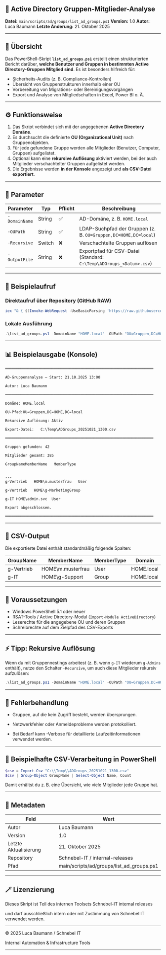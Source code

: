 ## 🧾 Active Directory Gruppen-Mitglieder-Analyse

**Datei:** `main/scripts/ad/groups/list_ad_groups.ps1`
**Version:** 1.0
**Autor:** Luca Baumann
**Letzte Änderung:** 21. Oktober 2025

---

## 📄 Übersicht

Das PowerShell-Skript **`list_ad_groups.ps1`** erstellt einen strukturierten Bericht darüber, **welche Benutzer und Gruppen in bestimmten Active Directory-Gruppen Mitglied sind**.
Es ist besonders hilfreich für:

- Sicherheits-Audits (z. B. Compliance-Kontrollen)
- Übersicht von Gruppenstrukturen innerhalb einer OU
- Vorbereitung von Migrations- oder Bereinigungsvorgängen
- Export und Analyse von Mitgliedschaften in Excel, Power BI o. Ä.

---

## ⚙️ Funktionsweise

1. Das Skript verbindet sich mit der angegebenen **Active Directory Domäne**.
2. Es durchsucht die definierte **OU (Organizational Unit)** nach Gruppenobjekten.
3. Für jede gefundene Gruppe werden alle Mitglieder (Benutzer, Computer, Gruppen) aufgelistet.
4. Optional kann eine **rekursive Auflösung** aktiviert werden, bei der auch Mitglieder verschachtelter Gruppen aufgelistet werden.
5. Die Ergebnisse werden **in der Konsole** angezeigt und **als CSV-Datei exportiert**.

---

## 🧩 Parameter

| Parameter     | Typ    | Pflicht | Beschreibung                                                        |
| ------------- | ------ | ------- | ------------------------------------------------------------------- |
| `-DomainName` | String | ✅      | AD-Domäne, z. B. `HOME.local`                                       |
| `-OUPath`     | String | ✅      | LDAP-Suchpfad der Gruppen (z. B. `OU=Gruppen,DC=HOME,DC=local`)     |
| `-Recursive`  | Switch | ❌      | Verschachtelte Gruppen auflösen                                     |
| `-OutputFile` | String | ❌      | Exportpfad für CSV-Datei (Standard: `C:\Temp\ADGroups_<Datum>.csv`) |

---

## 🚀 Beispielaufruf

### Direktaufruf über Repository (GitHub RAW)

```powershell
iex "& { $(Invoke-WebRequest -UseBasicParsing 'https://raw.githubusercontent.com/Schnebel-IT/internal-releases/refs/heads/main/scripts/ad/groups/list_ad_groups.ps1') } -DomainName 'HOME.local' -OUPath 'OU=Gruppen,DC=HOME,DC=local' -Recursive"
```

### Lokale Ausführung

```powershell
.\list_ad_groups.ps1 -DomainName "HOME.local" -OUPath "OU=Gruppen,DC=HOME,DC=local" -Recursive
```

---

## 📊 Beispielausgabe (Konsole)

```text
═══════════════════════════════════════════════════════════════════

AD-Gruppenanalyse – Start: 21.10.2025 13:00

Autor: Luca Baumann

───────────────────────────────────────────────────────────────────

Domäne: HOME.local

OU-Pfad:OU=Gruppen,DC=HOME,DC=local

Rekursive Auflösung: Aktiv

Export-Datei:   C:\Temp\ADGroups_20251021_1300.csv

═══════════════════════════════════════════════════════════════════

Gruppen gefunden: 42

Mitglieder gesamt: 385

GroupNameMemberName   MemberType


---
g-Vertrieb   HOME\m.musterfrau   User

g-Vertrieb   HOME\g-MarketingGroup

g-IT HOME\admin.svc  User

Export abgeschlossen.

═══════════════════════════════════════════════════════════════════
```

---

## 📁 CSV-Output

Die exportierte Datei enthält standardmäßig folgende Spalten:

| GroupName  | MemberName        | MemberType | Domain     |
| ---------- | ----------------- | ---------- | ---------- |
| g-Vertrieb | HOME\m.musterfrau | User       | HOME.local |
| g-IT       | HOME\g-Support    | Group      | HOME.local |

---

## 🧠 Voraussetzungen

- Windows PowerShell 5.1 oder neuer
- RSAT-Tools / Active Directory-Modul (`Import-Module ActiveDirectory`)
- Leserechte für die angegebene OU und deren Gruppen
- Schreibrechte auf dem Zielpfad des CSV-Exports

---

## ⚡ Tipp: Rekursive Auflösung

Wenn du mit Gruppennestings arbeitest (z. B. wenn `g-IT` wiederum `g-Admins` enthält),
nutze den Schalter `-Recursive`, um auch diese Mitglieder rekursiv aufzulösen:

```powershell
.\list_ad_groups.ps1 -DomainName "HOME.local" -OUPath "OU=Gruppen,DC=HOME,DC=local" -Recursive
```

---

## 🧰 Fehlerbehandlung

- Gruppen, auf die kein Zugriff besteht, werden übersprungen.

- Netzwerkfehler oder Anmeldeprobleme werden protokolliert.

- Bei Bedarf kann -Verbose für detaillierte Laufzeitinformationen verwendet werden.

---

## 🧩 Beispielhafte CSV-Verarbeitung in PowerShell

```powershell
$csv = Import-Csv "C:\\Temp\\ADGroups_20251021_1300.csv"
$csv | Group-Object GroupName | Select-Object Name, Count
```

Damit erhältst du z. B. eine Übersicht, wie viele Mitglieder jede Gruppe hat.

---

## 🪪 Metadaten

| Feld                  | Wert                                      |
| --------------------- | ----------------------------------------- |
| Autor                 | Luca Baumann                              |
| Version               | 1.0                                       |
| Letzte Aktualisierung | 21. Oktober 2025                          |
| Repository            | Schnebel-IT / internal-releases           |
| Pfad                  | main/scripts/ad/groups/list_ad_groups.ps1 |

---

## 🪄 Lizenzierung

Dieses Skript ist Teil des internen Toolsets Schnebel-IT internal releases

und darf ausschließlich intern oder mit Zustimmung von Schnebel IT verwendet werden.

---

© 2025 Luca Baumann / Schnebel IT

Internal Automation & Infrastructure Tools

---
